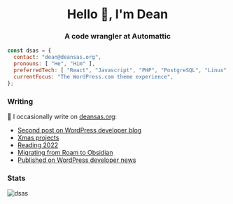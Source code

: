<h1 align="center">Hello 👋, I'm Dean</h1>
<h3 align="center">A code wrangler at Automattic</h3>

```js
const dsas = {
  contact: "dean@deansas.org",
  pronouns: [ "He", "Him" ],
  preferredTech: [ "React", "Javascript", "PHP", "PostgreSQL", "Linux" ],
  currentFocus: "The WordPress.com theme experience",
};
```

### Writing
📝 I occasionally write on [deansas.org](https://deansas.org):
<!-- BLOG-POST-LIST:START -->
- [Second post on WordPress developer blog](https://deansas.org/2023/02/01/published-on-wordpress-developer-news-again/)
- [Xmas projects](https://deansas.org/2023/01/03/xmas-projects/)
- [Reading 2022](https://deansas.org/2022/12/31/reading-2022/)
- [Migrating from Roam to Obsidian](https://deansas.org/2022/12/30/migrating-from-roam-to-obsidian/)
- [Published on WordPress developer news](https://deansas.org/2022/12/14/published-on-wordpress-developer-news/)
<!-- BLOG-POST-LIST:END -->

### Stats
<p><img align="center" src="https://github-readme-stats.vercel.app/api/top-langs?username=dsas&show_icons=true&locale=en&layout=compact" alt="dsas" /></p>

